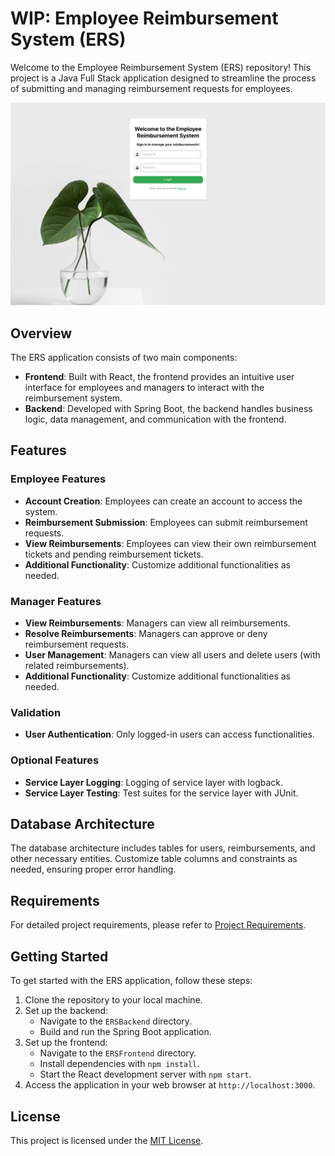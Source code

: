 # WIP: Employee Reimbursement System (ERS)

Welcome to the Employee Reimbursement System (ERS) repository! This project is a Java Full Stack application designed to streamline the process of submitting and managing reimbursement requests for employees.

![Main Page](images/main-page.png)

## Overview

The ERS application consists of two main components:
- **Frontend**: Built with React, the frontend provides an intuitive user interface for employees and managers to interact with the reimbursement system.
- **Backend**: Developed with Spring Boot, the backend handles business logic, data management, and communication with the frontend.

## Features

### Employee Features
- **Account Creation**: Employees can create an account to access the system.
- **Reimbursement Submission**: Employees can submit reimbursement requests.
- **View Reimbursements**: Employees can view their own reimbursement tickets and pending reimbursement tickets.
- **Additional Functionality**: Customize additional functionalities as needed.

### Manager Features
- **View Reimbursements**: Managers can view all reimbursements.
- **Resolve Reimbursements**: Managers can approve or deny reimbursement requests.
- **User Management**: Managers can view all users and delete users (with related reimbursements).
- **Additional Functionality**: Customize additional functionalities as needed.

### Validation
- **User Authentication**: Only logged-in users can access functionalities.

### Optional Features
- **Service Layer Logging**: Logging of service layer with logback.
- **Service Layer Testing**: Test suites for the service layer with JUnit.

## Database Architecture

The database architecture includes tables for users, reimbursements, and other necessary entities. Customize table columns and constraints as needed, ensuring proper error handling.

## Requirements

For detailed project requirements, please refer to [Project Requirements](requirements.md).

## Getting Started

To get started with the ERS application, follow these steps:

1. Clone the repository to your local machine.
2. Set up the backend:
   - Navigate to the `ERSBackend` directory.
   - Build and run the Spring Boot application.
3. Set up the frontend:
   - Navigate to the `ERSFrontend` directory.
   - Install dependencies with `npm install`.
   - Start the React development server with `npm start`.
4. Access the application in your web browser at `http://localhost:3000`.

## License

This project is licensed under the [MIT License](https://opensource.org/license/mit).
